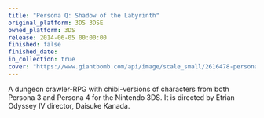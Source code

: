 ```yaml
---
title: "Persona Q: Shadow of the Labyrinth"
original_platform: 3DS 3DSE
owned_platform: 3DS
release: 2014-06-05 00:00:00
finished: false
finished_date: 
in_collection: true
cover: "https://www.giantbomb.com/api/image/scale_small/2616478-personaq.jpg"
---
```


A dungeon crawler-RPG with chibi-versions of characters from both Persona 3 and Persona 4 for the Nintendo 3DS. It is directed by Etrian Odyssey IV director, Daisuke Kanada.
